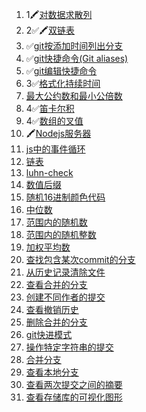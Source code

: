 
1. 1🖍️[对数据求散列](https://www.30secondsofcode.org/js/s/hash-sha-256/)
2. 2✅🖍️[双链表](https://www.30secondsofcode.org/js/s/data-structures-doubly-linked-list/)
3. ✅[git按添加时间列出分支](https://www.30secondsofcode.org/git/s/sort-branches-by-date/)
4. ✅[git快捷命令(Git aliases)](https://www.30secondsofcode.org/git/s/aliases/)
5. ✅[git编辑快捷命令](https://www.30secondsofcode.org/git/s/edit-config/)
6. 3✅[格式化持续时间](https://www.30secondsofcode.org/js/s/format-duration/)
7. [最大公约数和最小公倍数](https://www.30secondsofcode.org/js/s/gcd-lcm/)
8. 4✅[笛卡尔积](https://www.30secondsofcode.org/js/s/cartesian-product/)
9. 4✅[数组的叉值](https://www.30secondsofcode.org/js/s/cross-product-of-arrays/)
10. 🖍️[Nodejs服务器](https://www.30secondsofcode.org/js/s/nodejs-static-file-server/)
11. [js中的事件循环](https://www.30secondsofcode.org/js/s/event-loop-explained/)
12. [链表](https://www.30secondsofcode.org/js/s/data-structures-linked-list/)
13. [luhn-check](https://www.30secondsofcode.org/js/s/luhn-check/)
14. [数值后缀](https://www.30secondsofcode.org/js/s/to-ordinal-suffix/)
15. [随机16进制颜色代码](https://www.30secondsofcode.org/js/s/random-hex-color-code/)
16. [中位数](https://www.30secondsofcode.org/js/s/median/)
17. [范围内的随机数](https://www.30secondsofcode.org/js/s/random-number-in-range/)
18. [范围内的随机整数](https://www.30secondsofcode.org/js/s/random-integer-in-range/)
19. [加权平均数](https://www.30secondsofcode.org/js/s/weighted-average/)
20. [查找包含某次commit的分支](https://www.30secondsofcode.org/git/s/branches-containing-commit/)
21. [从历史记录清除文件](https://www.30secondsofcode.org/git/s/purge-file/)
22. [查看合并的分支](https://www.30secondsofcode.org/git/s/view-merged-branches/)
23. [创建不同作者的提交](https://www.30secondsofcode.org/git/s/set-or-amend-commit-author/)
24. [查看撤销历史](https://www.30secondsofcode.org/git/s/view-undo-history/)
25. [删除合并的分支](https://www.30secondsofcode.org/git/s/delete-merged-branches/)
26. [git快进模式](https://www.30secondsofcode.org/git/s/fast-forward-merge/)
27. [操作特定字符串的提交](https://www.30secondsofcode.org/git/s/view-commits-by-string/)
28. [合并分支](https://www.30secondsofcode.org/git/s/merge-branch-merge-commit/)
29. [查看本地分支](https://www.30secondsofcode.org/git/s/view-all-branches/)
30. [查看两次提交之间的摘要](https://www.30secondsofcode.org/git/s/view-changes-summary/)
31. [查看存储库的可视化图形](https://www.30secondsofcode.org/git/s/view-commit-graph/)